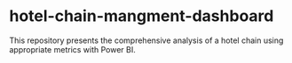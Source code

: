 # hotel-chain-mangment-dashboard
This repository presents the comprehensive analysis of a hotel chain using appropriate metrics with Power BI.
